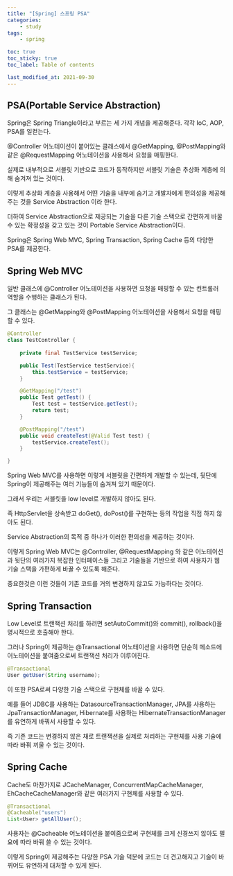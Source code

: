```yaml
---
title: "[Spring] 스프링 PSA"
categories:
    - study
tags:
    - spring

toc: true
toc_sticky: true
toc_label: Table of contents

last_modified_at: 2021-09-30
---
```


## **PSA(Portable Service Abstraction)**
Spring은 Spring Triangle이라고 부르는 세 가지 개념을 제공해준다. 각각 IoC, AOP, PSA를 일컫는다.

@Controller 어노테이션이 붙어있는 클래스에서 @GetMapping, @PostMapping와 같은 @RequestMapping 어노테이션을 사용해서 요청을 매핑한다.

실제로 내부적으로 서블릿 기반으로 코드가 동작하지만 서블릿 기술은 추상화 계층에 의해 숨겨져 있는 것이다.

이렇게 추상화 계층을 사용해서 어떤 기술을 내부에 숨기고 개발자에게 편의성을 제공해주는 것을 Service Abstraction 이라 한다.

더하여 Service Abstraction으로 제공되는 기술을 다른 기술 스택으로 간편하게 바꿀수 있는 확정성을 갖고 있는 것이 Portable Service Abstraction이다.

Spring은 Spring Web MVC, Spring Transaction, Spring Cache 등의 다양한 PSA를 제공한다.


## **Spring Web MVC**
일반 클래스에 @Controller 어노테이션을 사용하면 요청을 매핑할 수 있는 컨트롤러 역할을 수행하는 클래스가 된다.

그 클래스는 @GetMapping와 @PostMapping 어노테이션을 사용해서 요청을 매핑할 수 있다.

```java
@Controller
class TestController {
	
	private final TestService testService;

	public Test(TestService testService){
		this.testService = testService;
	}

	@GetMapping("/test")
	public Test getTest() {
		Test test = testService.getTest();
		return test;
	}

	@PostMapping("/test")
	public void createTest(@Valid Test test) {
		testService.createTest();
	}

}
```

Spring Web MVC를 사용하면 이렇게 서블릿을 간편하게 개발할 수 있는데, 뒷단에 Spring이 제공해주는 여러 기능들이 숨겨져 있기 때문이다.

그래서 우리는 서블릿을 low level로 개발하지 않아도 된다.

즉 HttpServlet을 상속받고 doGet(), doPost()를 구현하는 등의 작업을 직접 하지 않아도 된다.

Service Abstraction의 목적 중 하나가 이러한 편의성을 제공하는 것이다.

이렇게 Spring Web MVC는 @Controller, @RequestMapping 와 같은 어노테이션과 뒷단의 여러가지 복잡한 인터페이스들 그리고 기술들을 기반으로 하여 사용자가 웹 기술 스택을 가편하게 바꿀 수 있도록 해준다.

중요한것은 이런 것들이 기존 코드를 거의 변경하지 않고도 가능하다는 것이다.


## **Spring Transaction**
Low Level로 트랜잭션 처리를 하려면 setAutoCommit()와 commit(), rollback()을 명시적으로 호출해야 한다.

그러나 Spring이 제공하는 @Transactional 어노테이션을 사용하면 단순히 메소드에 어노테이션을 붙여줌으로써 트랜잭션 처리가 이루어진다.

```java
@Transactional
User getUser(String username);
```

이 또한 PSA로써 다양한 기술 스택으로 구현체를 바꿀 수 있다.

예를 들어 JDBC를 사용하는 DatasourceTransactionManager, JPA를 사용하는 JpaTransactionManager, Hibernate를 사용하는 HibernateTransactionManager를 유연하게 바꿔서 사용할 수 있다.

즉 기존 코드는 변경하지 않은 채로 트랜잭션을 실제로 처리하는 구현체를 사용 기술에 따라 바꿔 끼울 수 있는 것이다.


## **Spring Cache**
Cache도 마찬가지로 JCacheManager, ConcurrentMapCacheManager, EhCacheCacheManager와 같은 여러가지 구현체를 사용할 수 있다.

```java
@Transactional
@Cacheable("users")
List<User> getAllUser();
```

사용자는 @Cacheable 어노테이션을 붙여줌으로써 구현체를 크게 신경쓰지 않아도 필요에 따라 바꿔 쓸 수 있는 것이다.

이렇게 Spring이 제공해주는 다양한 PSA 기술 덕분에 코드는 더 견고해지고 기술이 바뀌어도 유연하게 대처할 수 있게 된다.